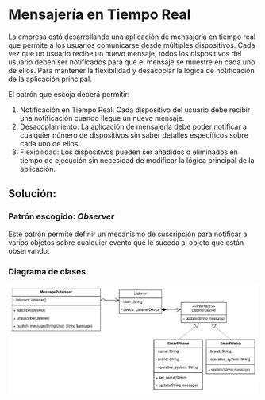 # Mensajería en Tiempo Real

La empresa está desarrollando una aplicación de mensajería en tiempo real que permite a los usuarios comunicarse desde múltiples dispositivos. Cada vez que un usuario recibe un nuevo mensaje, todos los dispositivos del usuario deben ser notificados para que el mensaje se muestre en cada uno de ellos. Para mantener la flexibilidad y desacoplar la lógica de notificación de la aplicación principal.

El patrón que escoja deberá permitir:

1. Notificación en Tiempo Real: Cada dispositivo del usuario debe recibir una notificación cuando llegue un nuevo mensaje.
2. Desacoplamiento: La aplicación de mensajería debe poder notificar a cualquier número de dispositivos sin saber detalles específicos sobre cada uno de ellos.
3. Flexibilidad: Los dispositivos pueden ser añadidos o eliminados en tiempo de ejecución sin necesidad de modificar la lógica principal de la aplicación.

## Solución:

### Patrón escogido: _Observer_
Este patrón permite definir un mecanismo de suscripción para notificar a varios objetos sobre cualquier evento que le suceda al objeto que están observando.

### Diagrama de clases
![class_diagram_2](images/class_diagram_2.png)

